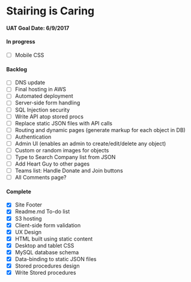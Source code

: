 # Stairing is Caring

#### UAT Goal Date: 6/9/2017

#### In progress
- [ ] Mobile CSS

#### Backlog
- [ ] DNS update
- [ ] Final hosting in AWS
- [ ] Automated deployment
- [ ] Server-side form handling
- [ ] SQL Injection security
- [ ] Write API atop stored procs
- [ ] Replace static JSON files with API calls
- [ ] Routing and dynamic pages (generate markup for each object in DB)
- [ ] Authentication
- [ ] Admin UI (enables an admin to create/edit/delete any object)
- [ ] Custom or random images for objects
- [ ] Type to Search Company list from JSON
- [ ] Add Heart Guy to other pages
- [ ] Teams list: Handle Donate and Join buttons
- [ ] All Comments page?

#### Complete
- [x] Site Footer
- [x] Readme.md To-do list
- [x] S3 hosting
- [x] Client-side form validation
- [x] UX Design
- [x] HTML built using static content
- [x] Desktop and tablet CSS
- [x] MySQL database schema
- [x] Data-binding to static JSON files
- [x] Stored procedures design
- [x] Write Stored procedures
